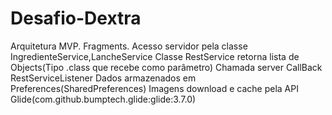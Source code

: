 # Desafio-Dextra

Arquitetura MVP.
Fragments.
Acesso servidor pela classe IngredienteService,LancheService
Classe RestService retorna lista de Objects(Tipo .class que recebe como parâmetro)
Chamada server CallBack RestServiceListener
Dados armazenados em Preferences(SharedPreferences)
Imagens download e cache pela API Glide(com.github.bumptech.glide:glide:3.7.0)
